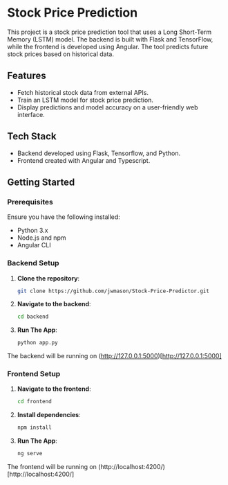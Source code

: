 # Stock Price Prediction

This project is a stock price prediction tool that uses a Long Short-Term Memory (LSTM) model. The backend is built with Flask and TensorFlow, while the frontend is developed using Angular. The tool predicts future stock prices based on historical data.

## Features

- Fetch historical stock data from external APIs.
- Train an LSTM model for stock price prediction.
- Display predictions and model accuracy on a user-friendly web interface.

## Tech Stack
- Backend developed using Flask, Tensorflow, and Python.
- Frontend created with Angular and Typescript.

## Getting Started

### Prerequisites

Ensure you have the following installed:

- Python 3.x
- Node.js and npm
- Angular CLI

### Backend Setup

1. **Clone the repository**:

    ```bash
    git clone https://github.com/jwmason/Stock-Price-Predictor.git
    ```

2. **Navigate to the backend**:

    ```bash
    cd backend
    ```

3. **Run The App**:

    ```bash
    python app.py
    ```
The backend will be running on (http://127.0.0.1:5000)[http://127.0.0.1:5000]

### Frontend Setup

1. **Navigate to the frontend**:

    ```bash
    cd frontend
    ```

2. **Install dependencies**:

    ```bash
    npm install
    ```

3. **Run The App**:

    ```bash
    ng serve
    ```
The frontend will be running on (http://localhost:4200/)[http://localhost:4200/]
